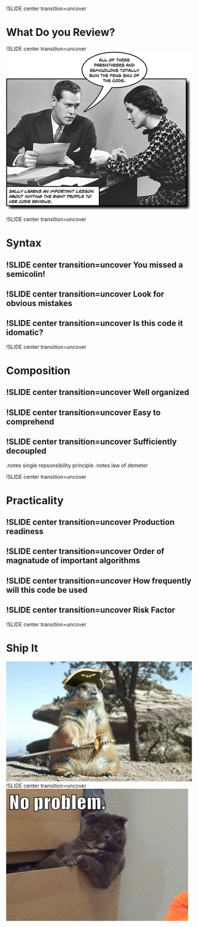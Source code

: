 !SLIDE center transition=uncover
# What Do you Review?

!SLIDE center transition=uncover
![Feng Shui](../images/sally-code-review.png)

!SLIDE center transition=uncover
# Syntax

!SLIDE center transition=uncover
You missed a semicolin!
-------

!SLIDE center transition=uncover
Look for obvious mistakes
-------

!SLIDE center transition=uncover
Is this code it idomatic?
-------


!SLIDE center transition=uncover
# Composition

!SLIDE center transition=uncover
Well organized
-------

!SLIDE center transition=uncover
Easy to comprehend
-------

!SLIDE center transition=uncover
Sufficiently decoupled
-------
.notes single repsonsibility principle
.notes law of demeter

!SLIDE center transition=uncover
# Practicality

!SLIDE center transition=uncover
Production readiness
-------

!SLIDE center transition=uncover
Order of magnatude of important algorithms
-------

!SLIDE center transition=uncover
How frequently will this code be used
-------

!SLIDE center transition=uncover
Risk Factor
-------

!SLIDE center transition=uncover
# Ship It
![shipit](../images/shipit.jpeg)
!SLIDE center transition=uncover
![Problem?](../images/no_problem.jpeg)
